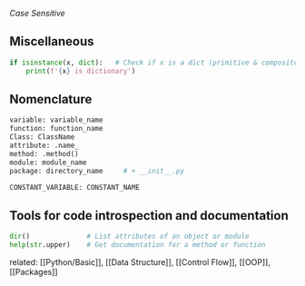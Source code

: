 *Case Sensitive*

## Miscellaneous
```python
if isinstance(x, dict):   # Check if x is a dict (primitive & composite data structure)
	print(f'{x} is dictionary')
```

## Nomenclature
```python
variable: variable_name
function: function_name
Class: ClassName
attribute: .name_
method: .method()
module: module_name
package: directory_name     # + __init__.py

CONSTANT_VARIABLE: CONSTANT_NAME
```

## Tools for code introspection and documentation

```python
dir()              # List attributes of an object or module
help(str.upper)    # Get documentation for a method or function
```

related: [[Python/Basic]], [[Data Structure]], [[Control Flow]], [[OOP]], [[Packages]]

